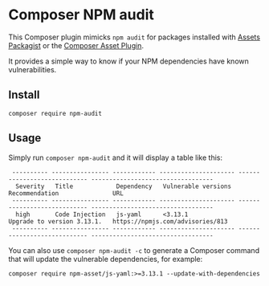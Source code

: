 # Composer NPM audit

This Composer plugin mimicks `npm audit` for packages installed
with [Assets Packagist](https://asset-packagist.org/)
or the [Composer Asset Plugin](https://github.com/fxpio/composer-asset-plugin).

It provides a simple way to know if your NPM dependencies have known vulnerabilities.

## Install

```shell script
composer require npm-audit
```

## Usage

Simply run `composer npm-audit` and it will display a table like this:

```text
 ---------- ---------------- ------------ --------------------- ---------------------------- ----------------------------------
  Severity   Title            Dependency   Vulnerable versions   Recommendation               URL
 ---------- ---------------- ------------ --------------------- ---------------------------- ----------------------------------
  high       Code Injection   js-yaml      <3.13.1               Upgrade to version 3.13.1.   https://npmjs.com/advisories/813
 ---------- ---------------- ------------ --------------------- ---------------------------- ----------------------------------
```

You can also use `composer npm-audit -c` to generate
a Composer command that will update the vulnerable dependencies, for example:

```shell script
composer require npm-asset/js-yaml:>=3.13.1 --update-with-dependencies
```
